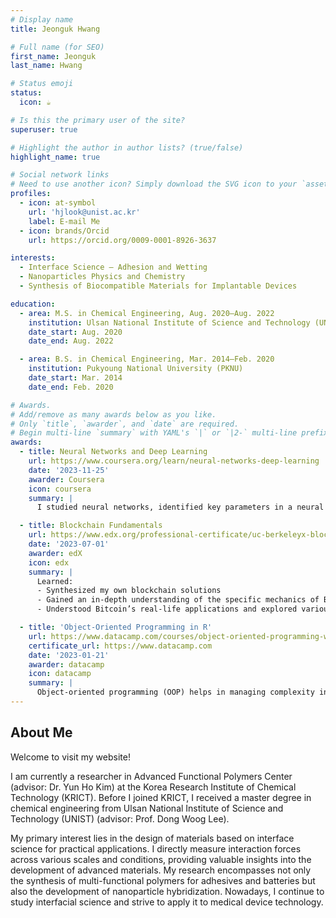 ```yaml
---
# Display name
title: Jeonguk Hwang

# Full name (for SEO)
first_name: Jeonguk
last_name: Hwang

# Status emoji
status:
  icon: ☕️

# Is this the primary user of the site?
superuser: true

# Highlight the author in author lists? (true/false)
highlight_name: true

# Social network links
# Need to use another icon? Simply download the SVG icon to your `assets/media/icons/` folder.
profiles:
  - icon: at-symbol
    url: 'hjlook@unist.ac.kr'
    label: E-mail Me
  - icon: brands/Orcid
    url: https://orcid.org/0009-0001-8926-3637

interests:
  - Interface Science – Adhesion and Wetting
  - Nanoparticles Physics and Chemistry
  - Synthesis of Biocompatible Materials for Implantable Devices

education:
  - area: M.S. in Chemical Engineering, Aug. 2020–Aug. 2022
    institution: Ulsan National Institute of Science and Technology (UNIST)
    date_start: Aug. 2020
    date_end: Aug. 2022

  - area: B.S. in Chemical Engineering, Mar. 2014–Feb. 2020 
    institution: Pukyoung National University (PKNU)
    date_start: Mar. 2014
    date_end: Feb. 2020

# Awards.
# Add/remove as many awards below as you like.
# Only `title`, `awarder`, and `date` are required.
# Begin multi-line `summary` with YAML's `|` or `|2-` multi-line prefix and indent 2 spaces below.
awards:
  - title: Neural Networks and Deep Learning
    url: https://www.coursera.org/learn/neural-networks-deep-learning
    date: '2023-11-25'
    awarder: Coursera
    icon: coursera
    summary: |
      I studied neural networks, identified key parameters in a neural network’s architecture, and applied deep learning to my own applications.

  - title: Blockchain Fundamentals
    url: https://www.edx.org/professional-certificate/uc-berkeleyx-blockchain-fundamentals
    date: '2023-07-01'
    awarder: edX
    icon: edx
    summary: |
      Learned:
      - Synthesized my own blockchain solutions
      - Gained an in-depth understanding of the specific mechanics of Bitcoin
      - Understood Bitcoin’s real-life applications and explored various blockchain technologies.

  - title: 'Object-Oriented Programming in R'
    url: https://www.datacamp.com/courses/object-oriented-programming-with-s3-and-r6-in-r
    certificate_url: https://www.datacamp.com
    date: '2023-01-21'
    awarder: datacamp
    icon: datacamp
    summary: |
      Object-oriented programming (OOP) helps in managing complexity in code by specifying relationships between functions and objects.
---
```


## About Me

Welcome to visit my website!

I am currently a researcher in Advanced Functional Polymers Center (advisor: Dr. Yun Ho Kim) at the Korea Research Institute of Chemical Technology (KRICT). Before I joined KRICT, I received a master degree in chemical engineering from Ulsan National Institute of Science and Technology (UNIST) (advisor: Prof. Dong Woog Lee).

My primary interest lies in the design of materials based on interface science for practical applications. I directly measure interaction forces across various scales and conditions, providing valuable insights into the development of advanced materials. My research encompasses not only the synthesis of multi-functional polymers for adhesives and batteries but also the development of nanoparticle hybridization. Nowadays, I continue to study interfacial science and strive to apply it to medical device technology.
